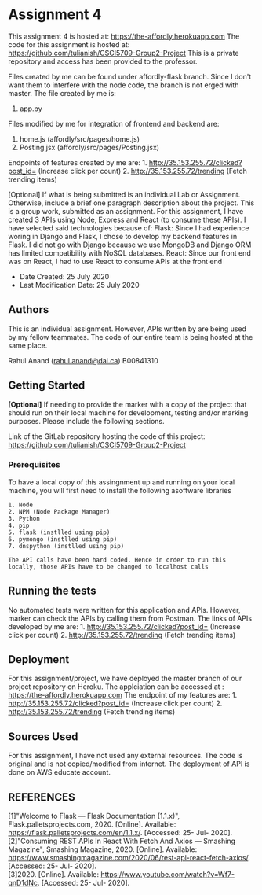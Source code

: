 #  Assignment 4
This assignment 4 is hosted at: https://the-affordly.herokuapp.com
The code for this assignment is hosted at: https://github.com/tulianish/CSCI5709-Group2-Project
This is a private repository and access has been provided to the professor.

Files created by me can be found under affordly-flask branch. Since I don't want them to interfere with the node code, the branch is not erged with master. The file created by me is:
  1. app.py

Files modified by me for integration of frontend and backend are:
  1. home.js    (affordly/src/pages/home.js)
  2. Posting.jsx    (affordly/src/pages/Posting.jsx)

Endpoints of features created by me are:
    1. http://35.153.255.72/clicked?post_id=<some-ID>           (Increase click per count)
    2. http://35.153.255.72/trending           (Fetch trending items) 


[Optional] If what is being submitted is an individual Lab or Assignment. Otherwise, include a brief one paragraph description about the project.
This is a group work, submitted as an assignment. For this assignment, I have created 3 APIs using Node, Express and React (to consume these APIs). I have selected said technologies because of:
  Flask: Since I had experience woring in Django and Flask, I chose to develop my backend features in Flask. I did not go with Django because we use MongoDB and Django ORM has limited compatibility with NoSQL databases.
  React: Since our front end was on React, I had to use React to consume APIs at the front end
    

* Date Created: 25 July 2020
* Last Modification Date: 25 July 2020

## Authors
This is an individual assignment. However, APIs written by are being used by my fellow teammates. The code of our entire team is being hosted at the same place.

Rahul Anand  (rahul.anand@dal.ca)  B00841310


## Getting Started

**[Optional]** If needing to provide the marker with a copy of the project that should run on their local machine for development, testing and/or marking purposes. Please include the following sections.

Link of the GitLab repository hosting the code of this project: https://github.com/tulianish/CSCI5709-Group2-Project


### Prerequisites

To have a local copy of this assingnment up and running on your local machine, you will first need to install the following asoftware libraries
```
1. Node
2. NPM (Node Package Manager)
3. Python
4. pip
5. flask (instlled using pip)
6. pymongo (instlled using pip)
7. dnspython (instlled using pip)

The API calls have been hard coded. Hence in order to run this locally, those APIs have to be changed to localhost calls
```



## Running the tests

No automated tests were written for this application and APIs.
However, marker can check the APIs by calling them from Postman. The links of APIs developed by me are:
    1. http://35.153.255.72/clicked?post_id=<some-ID>           (Increase click per count)
    2. http://35.153.255.72/trending           (Fetch trending items) 


## Deployment
For this assignment/project, we have deployed the master branch of our project repository on Heroku.
The applciation can be accessed at : https://the-affordly.herokuapp.com
The endpoint of my features are:
    1. http://35.153.255.72/clicked?post_id=<some-ID>           (Increase click per count)
    2. http://35.153.255.72/trending           (Fetch trending items) 


## Sources Used
For this assignment, I have not used any external resources. The code is original and is not copied/modified from internet. The deployment of API is done on AWS educate account.


## REFERENCES 

[1]"Welcome to Flask — Flask Documentation (1.1.x)", Flask.palletsprojects.com, 2020. [Online]. Available: https://flask.palletsprojects.com/en/1.1.x/. [Accessed: 25- Jul- 2020]. <br>
[2]"Consuming REST APIs In React With Fetch And Axios — Smashing Magazine", Smashing Magazine, 2020. [Online]. Available: https://www.smashingmagazine.com/2020/06/rest-api-react-fetch-axios/. [Accessed: 25- Jul- 2020]. <br>
[3]2020. [Online]. Available: https://www.youtube.com/watch?v=Wf7-qnD1dNc. [Accessed: 25- Jul- 2020]. <br>
